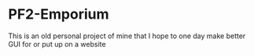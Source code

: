 # PF2-Emporium
This is an old personal project of mine that I hope to one day make better GUI for or put up on a website

